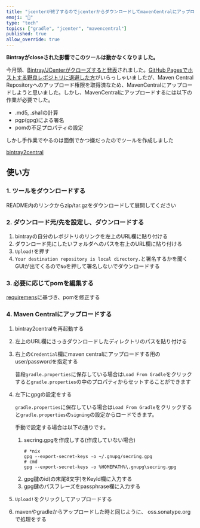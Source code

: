 ```yaml
---
title: "jcenterが終了するのでjcenterからダウンロードしてmavenCentralにアップロードするツールを作った"
emoji: "💾"
type: "tech"
topics: ["gradle", "jcenter", "mavencentral"]
published: true
allow_override: true
---
```


**Bintrayがcloseされた影響でこのツールは動かなくなりました。**

今月頭、[Bintray/JCenterがクローズすると発表](https://jfrog.com/blog/into-the-sunset-bintray-jcenter-gocenter-and-chartcenter/)されました。[GitHub Pagesでホストする野良レポジトリに退避した方](https://qiita.com/ryo_mm2d/items/b7a6b2f2fe47b5d34675)がいらっしゃいましたが、Maven Central Repositoryへのアップロード権限を取得済なため、MavenCentralにアップロードしようと思いました。しかし、MavenCentralにアップロードするには以下の作業が必要でした。

- .md5, .sha1の計算
- pgp(gpg)による署名
- pomの不足プロパティの設定

しかし手作業でやるのは面倒でかつ嫌だったのでツールを作成しました

[bintray2central](https://github.com/anatawa12/bintray2central)

## 使い方

### 1. ツールをダウンロードする

README内のリンクからzip/tar.gzをダウンロードして展開してください

### 2. ダウンロード元/先を設定し、ダウンロードする

1. bintrayの自分のレポジトリのリンクを左上のURL欄に貼り付ける
2. ダウンロード先にしたいフォルダへのパスを右上のURL欄に貼り付ける
3. `Upload!`を押す
4. `Your destination repository is local directory.`と署名するかを聞くGUIが出てくるので`No`を押して署名しないでダウンロードする

### 3. 必要に応じてpomを編集する

[requiremens](https://central.sonatype.org/pages/requirements.html)に基づき、pomを修正する

### 4. Maven Centralにアップロードする

1. bintray2centralを再起動する
2. 左上のURL欄にさっきダウンロードしたディレクトリのパスを貼り付ける
3. 右上の`Credential`欄にmaven centralにアップロードする用のuser/passwordを指定する
   
    普段`gradle.properties`に保存している場合は`Load From Gradle`をクリックすると`gradle.properties`の中のプロパティからセットすることができます
4. 左下にgpgの設定をする

    `gradle.properties`に保存している場合は`Load From Gradle`をクリックすると`gradle.properties`の`signing`の設定からロードできます。

    手動で設定する場合は以下の通りです。
    1. secring.gpgを作成しする(作成していない場合)
       ```
       # *nix
       gpg --export-secret-keys -o ~/.gnupg/secring.gpg
       # cmd
       gpg --export-secret-keys -o %HOMEPATH%\.gnupg\secring.gpg
       ```
    4. gpg鍵のid(の末尾8文字)をKeyId欄に入力する
    5. gpg鍵のパスフレーズをpassphrase欄に入力する
5. `Upload!`をクリックしてアップロードする
6. mavenやgradleからアップロードした時と同じように、 oss.sonatype.org で処理をする
